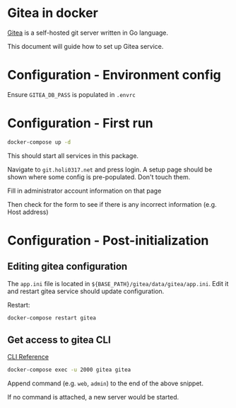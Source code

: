 # Gitea in docker

[Gitea](https://gitea.io/en-us/) is a self-hosted git server written in Go language.

This document will guide how to set up Gitea service.

# Configuration - Environment config

Ensure `GITEA_DB_PASS` is populated in `.envrc`

# Configuration - First run

```bash
docker-compose up -d
```

This should start all services in this package.

Navigate to `git.holi0317.net` and press login.
A setup page should be shown where some config is pre-populated. Don't touch
them.

Fill in administrator account information on that page

Then check for the form to see if there is any incorrect information (e.g. Host address)

# Configuration - Post-initialization

## Editing gitea configuration

The `app.ini` file is located in `${BASE_PATH}/gitea/data/gitea/app.ini`.
Edit it and restart gitea service should update configuration.

Restart:

```bash
docker-compose restart gitea
```

## Get access to gitea CLI

[CLI Reference](https://docs.gitea.io/en-us/command-line/)

```bash
docker-compose exec -u 2000 gitea gitea
```

Append command (e.g. `web`, `admin`) to the end of the above snippet.

If no command is attached, a new server would be started.
